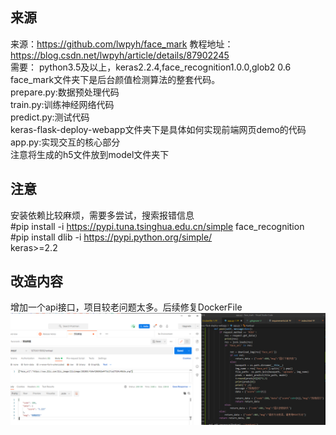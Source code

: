 ## 来源
来源：https://github.com/lwpyh/face_mark
教程地址：https://blog.csdn.net/lwpyh/article/details/87902245  
需要：
python3.5及以上，keras2.2.4,face_recognition1.0.0,glob2 0.6  
face_mark文件夹下是后台颜值检测算法的整套代码。  
prepare.py:数据预处理代码  
train.py:训练神经网络代码  
predict.py:测试代码  
keras-flask-deploy-webapp文件夹下是具体如何实现前端网页demo的代码  
app.py:实现交互的核心部分  
注意将生成的h5文件放到model文件夹下  

## 注意
安装依赖比较麻烦，需要多尝试，搜索报错信息  
#pip install -i https://pypi.tuna.tsinghua.edu.cn/simple face_recognition  
#pip install dlib -i https://pypi.python.org/simple/  
keras>=2.2  

## 改造内容
增加一个api接口，项目较老问题太多。后续修复DockerFile
![效果图片](https://github.com/koala9527/face_rank/blob/main/%E5%BE%AE%E4%BF%A1%E6%88%AA%E5%9B%BE_20210808194904.png)
